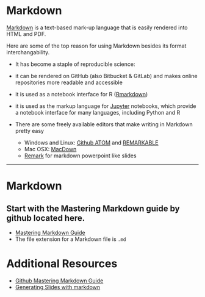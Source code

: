 # Markdown

[Markdown](https://daringfireball.net/projects/markdown/) is a text-based mark-up language that is easily rendered into HTML and PDF.

Here are some of the top reason for using Markdown besides its format interchangability.

* It has become a staple of reproducible science:
* it can be rendered on GitHub (also Bitbucket & GitLab) and makes online repositories more readable and accessible
* it is used as a notebook interface for R ([Rmarkdown](http://rmarkdown.rstudio.com/))
* it is used as the markup language for [Jupyter](http://jupyter.org/) notebooks, which provide a notebook interface for many languages, including Python and R
* There are some freely available editors that make writing in Markdown pretty easy

    * Windows and Linux: [Github ATOM](https://atom.io/) and [REMARKABLE](https://remarkableapp.github.io/)
    * Mac OSX: [MacDown](http://macdown.uranusjr.com/)
    * [Remark](https://remarkjs.com) for markdown powerpoint like slides

---

# Markdown

## Start with the Mastering Markdown guide by github located here.

* [Mastering Markdown Guide](https://guides.github.com/features/mastering-markdown/)
* The file extension for a Markdown file is `.md`


# Additional Resources

* [Github Mastering Markdown Guide](https://guides.github.com/features/mastering-markdown/)
* [Generating Slides with markdown](https://github.com/gnab/remark/wiki/Markdown#content-classes)
